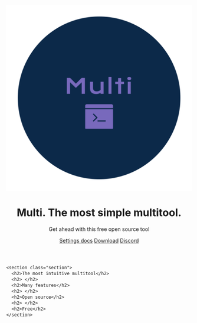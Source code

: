 <!DOCTYPE html>
<html lang="en">
<head>
  <meta charset="UTF-8" />
  <meta name="viewport" content="width=device-width, initial-scale=1.0" />
  <title>Multi</title>
  <link href="https://fonts.googleapis.com/css2?family=Inter:wght@400;600;700&display=swap" rel="stylesheet">
  <link rel="stylesheet" href="styles.css" />
</head>
<body>
  <div class="background-overlay">
    <header>
      <img src="logo-transparent.png" alt="Rise Logo" class="logo">
      <h1 class="title">Multi. The most simple multitool.</h1>
      <p class="subtitle">Get ahead with this free open source tool</p>
      <nav class="buttons">
        <a href="#" class="btn secondary">Settings docs</a>
        <a href="https://discord.gg/mrJFrxqm" class="btn">Download</a>
        <a href="https://discord.gg/mrJFrxqm" class="btn secondary">Discord</a>
      </nav>
    </header>

    <section class="section">
      <h2>The most intuitive multitool</h2>
      <h2> </h2>
      <h2>Many features</h2>
      <h2> </h2>
      <h2>Open source</h2>
      <h2> </h2>
      <h2>Free</h2>
    </section>
  </div>
</body>
</html>
